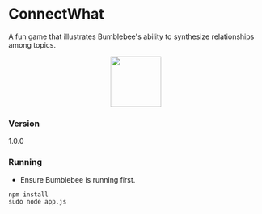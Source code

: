 # ConnectWhat

A fun game that illustrates Bumblebee's ability to synthesize relationships among topics.

<p align="center">
  <img src="https://github.com/rkrishnan2012/ConnectWhat/raw/master/public/images/cw.png" width="100"/>
</p>

### Version
1.0.0

### Running
* Ensure Bumblebee is running first.

```
npm install
sudo node app.js
```
